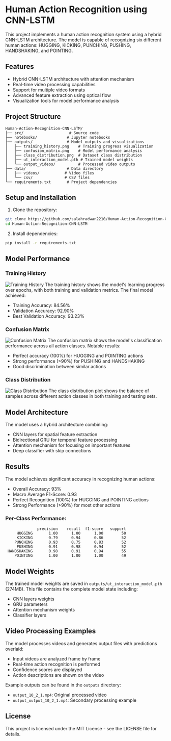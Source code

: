 # Human Action Recognition using CNN-LSTM

This project implements a human action recognition system using a hybrid CNN-LSTM architecture. The model is capable of recognizing six different human actions: HUGGING, KICKING, PUNCHING, PUSHING, HANDSHAKING, and POINTING.

## Features

- Hybrid CNN-LSTM architecture with attention mechanism
- Real-time video processing capabilities
- Support for multiple video formats
- Advanced feature extraction using optical flow
- Visualization tools for model performance analysis

## Project Structure

```
Human-Action-Recognition-CNN-LSTM/
├── src/                    # Source code
├── notebooks/             # Jupyter notebooks
├── outputs/               # Model outputs and visualizations
│   ├── training_history.png    # Training progress visualization
│   ├── confusion_matrix.png    # Model performance analysis
│   ├── class_distribution.png  # Dataset class distribution
│   ├── ut_interaction_model.pth # Trained model weights
│   └── output_videos/          # Processed video outputs
├── data/                  # Data directory
│   ├── videos/           # Video files
│   └── csv/              # CSV files
└── requirements.txt       # Project dependencies
```

## Setup and Installation

1. Clone the repository:
```bash
git clone https://github.com/salahradwan2210/Human-Action-Recognition-CNN-LSTM.git
cd Human-Action-Recognition-CNN-LSTM
```

2. Install dependencies:
```bash
pip install -r requirements.txt
```

## Model Performance

### Training History
![Training History](outputs/training_history.png)
The training history shows the model's learning progress over epochs, with both training and validation metrics. The final model achieved:
- Training Accuracy: 84.56%
- Validation Accuracy: 92.90%
- Best Validation Accuracy: 93.23%

### Confusion Matrix
![Confusion Matrix](outputs/confusion_matrix.png)
The confusion matrix shows the model's classification performance across all action classes. Notable results:
- Perfect accuracy (100%) for HUGGING and POINTING actions
- Strong performance (>90%) for PUSHING and HANDSHAKING
- Good discrimination between similar actions

### Class Distribution
![Class Distribution](outputs/class_distribution.png)
The class distribution plot shows the balance of samples across different action classes in both training and testing sets.

## Model Architecture

The model uses a hybrid architecture combining:
- CNN layers for spatial feature extraction
- Bidirectional GRU for temporal feature processing
- Attention mechanism for focusing on important features
- Deep classifier with skip connections

## Results

The model achieves significant accuracy in recognizing human actions:
- Overall Accuracy: 93%
- Macro Average F1-Score: 0.93
- Perfect Recognition (100%) for HUGGING and POINTING actions
- Strong Performance (>90%) for most other actions

### Per-Class Performance:
```
              precision    recall  f1-score   support
     HUGGING       1.00      1.00      1.00        50
     KICKING       0.79      0.94      0.86        52
    PUNCHING       0.93      0.75      0.83        52
     PUSHING       0.91      0.98      0.94        52
 HANDSHAKING       0.98      0.91      0.94        55
    POINTING       1.00      1.00      1.00        49
```

## Model Weights

The trained model weights are saved in `outputs/ut_interaction_model.pth` (274MB). This file contains the complete model state including:
- CNN layers weights
- GRU parameters
- Attention mechanism weights
- Classifier layers

## Video Processing Examples

The model processes videos and generates output files with predictions overlaid:
- Input videos are analyzed frame by frame
- Real-time action recognition is performed
- Confidence scores are displayed
- Action descriptions are shown on the video

Example outputs can be found in the `outputs` directory:
- `output_10_2_1.mp4`: Original processed video
- `output_output_10_2_1.mp4`: Secondary processing example

## License

This project is licensed under the MIT License - see the LICENSE file for details. 